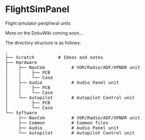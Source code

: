 # FlightSimPanel
Flight simulator peripheral units

More on the DokuWiki coming soon...

The directory structure is as follows:
<pre>
.
├── Scratch         # Ideas and notes
├── Hardware
│    ├── NavCom          # VOR/Radio/ADF/XPNDR unit
│    │    ├── PCB
│    │    └── Case
│    ├── Audio           # Audio Panel unit
│    │    ├── PCB
│    │    └── Case
│    └── Autopilot       # Autopilot Control unit
│         ├── PCB
│         └── Case
└── Software
     ├── NavCom          # VOR/Radio/ADF/XPNDR unit
     ├── Common          # Common files
     ├── Audio           # Audio Panel unit
     └── Autopilot       # Autopilot Control unit
</pre>
